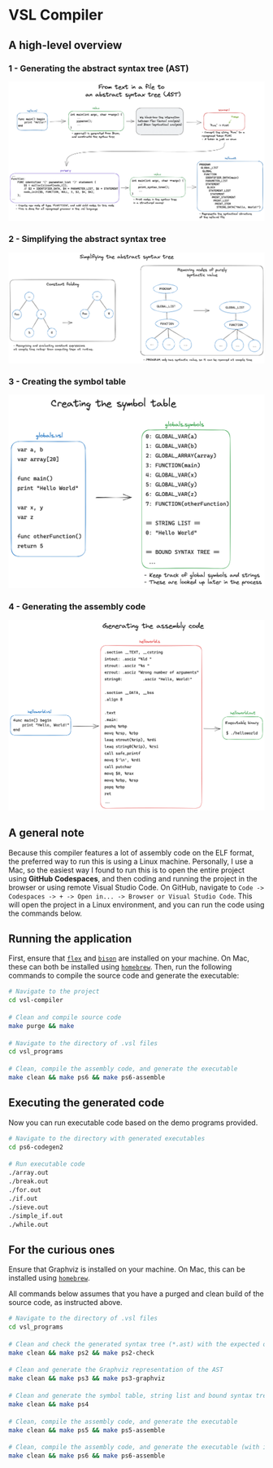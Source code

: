 # VSL Compiler

## A high-level overview

### 1 - Generating the abstract syntax tree (AST)

![Overview of the abstract syntax tree](/assets/overview.png)

### 2 - Simplifying the abstract syntax tree

![Simplified abstract syntax tree](/assets/simplified.png)

### 3 - Creating the symbol table

![Symbol table](/assets/symbol-table.png)

### 4 - Generating the assembly code

![Assembly code](/assets/assembly.png)

## A general note

Because this compiler features a lot of assembly code on the ELF format, the preferred way to run this is using a Linux machine. Personally, I use a Mac, so the easiest way I found to run this is to open the entire project using **GitHub Codespaces**, and then coding and running the project in the browser or using remote Visual Studio Code. On GitHub, navigate to `Code -> Codespaces -> + -> Open in... -> Browser or Visual Studio Code`. This will open the project in a Linux environment, and you can run the code using the commands below.

## Running the application

First, ensure that [`flex`](https://github.com/westes/flex) and [`bison`](https://www.gnu.org/software/bison/) are installed on your machine. On Mac, these can both be installed using [`homebrew`](https://brew.sh/). Then, run the following commands to compile the source code and generate the executable:

```sh
# Navigate to the project
cd vsl-compiler

# Clean and compile source code
make purge && make

# Navigate to the directory of .vsl files
cd vsl_programs

# Clean, compile the assembly code, and generate the executable
make clean && make ps6 && make ps6-assemble
```

## Executing the generated code

Now you can run executable code based on the demo programs provided.

```sh
# Navigate to the directory with generated executables
cd ps6-codegen2

# Run executable code
./array.out
./break.out
./for.out
./if.out
./sieve.out
./simple_if.out
./while.out
```

## For the curious ones

Ensure that Graphviz is installed on your machine. On Mac, this can be installed using [`homebrew`](https://formulae.brew.sh/formula/graphviz).

All commands below assumes that you have a purged and clean build of the source code, as instructed above.

```sh
# Navigate to the directory of .vsl files
cd vsl_programs

# Clean and check the generated syntax tree (*.ast) with the expected one (*.ast.suggested)
make clean && make ps2 && make ps2-check

# Clean and generate the Graphviz representation of the AST
make clean && make ps3 && make ps3-graphviz

# Clean and generate the symbol table, string list and bound syntax tree
make clean && make ps4

# Clean, compile the assembly code, and generate the executable
make clean && make ps5 && make ps5-assemble

# Clean, compile the assembly code, and generate the executable (with if, while and break statements)
make clean && make ps6 && make ps6-assemble
```
